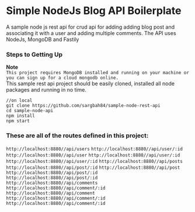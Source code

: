 # Simple NodeJs Blog API Boilerplate 
A sample node js rest api for crud api for adding adding blog post and associating it with a user and adding multiple comments. The API uses NodeJs, MongoDB and Fastily     

### Steps to Getting Up

**Note**  
`This project requires MongoDB installed and running on your machine or you can sign up for a cloud mongodb online.
`  
This sample rest api project should be easily cloned, installed all node packages and running in no time.

``` 
//on local
git clone https://github.com/sargbah84/sample-node-rest-api
cd sample-node-api
npm install
npm start
````
### These are all of the routes defined in this project:  
`http://localhost:8880//api/users`
`http://localhost:8880//api/user/:id`
`http://localhost:8880//api/user`
`http://localhost:8880//api/user/:id`
`http://localhost:8880//api/user/:id`
`http://localhost:8880//api/posts`
`http://localhost:8880//api/post/:id`
`http://localhost:8880//api/post`
`http://localhost:8880//api/post/:id`
`http://localhost:8880//api/post/:id`
`http://localhost:8880//api/comments`
`http://localhost:8880//api/comment/:id`
`http://localhost:8880//api/comment`
`http://localhost:8880//api/comment/:id`
`http://localhost:8880//api/comment/:id`
